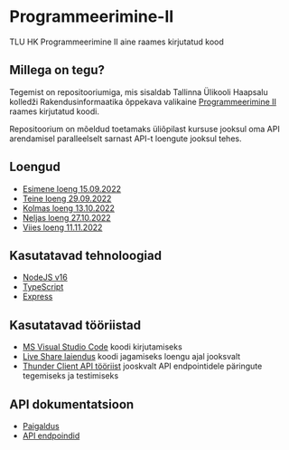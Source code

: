 # Programmeerimine-II
TLU HK Programmeerimine II aine raames kirjutatud kood

## Millega on tegu?
Tegemist on repositooriumiga, mis sisaldab Tallinna Ülikooli Haapsalu kolledži Rakendusinformaatika õppekava valikaine [Programmeerimine II](https://ois2.tlu.ee/tluois/aine/HKI5003.HK) raames kirjutatud koodi.

Repositoorium on mõeldud toetamaks üliõpilast kursuse jooksul oma API arendamisel paralleelselt sarnast API-t loengute jooksul tehes.

## Loengud
- [Esimene loeng 15.09.2022](apidocs/lectures/first.md)
- [Teine loeng 29.09.2022](apidocs/lectures/second.md)
- [Kolmas loeng 13.10.2022](apidocs/lectures/third.md)
- [Neljas loeng 27.10.2022](apidocs/lectures/fourth.md)
- [Viies loeng 11.11.2022](apidocs/lectures/fifth.md)

## Kasutatavad tehnoloogiad
- [NodeJS v16](https://nodejs.org/en/download/)
- [TypeScript](https://www.typescriptlang.org/)
- [Express](https://www.npmjs.com/package/express)

## Kasutatavad tööriistad
- [MS Visual Studio Code](https://code.visualstudio.com/download) koodi kirjutamiseks
 - [Live Share laiendus](https://code.visualstudio.com/learn/collaboration/live-share) koodi jagamiseks loengu ajal jooksvalt
 - [Thunder Client API tööriist](https://www.thunderclient.com/) jooskvalt API endpointidele päringute tegemiseks ja testimiseks

## API dokumentatsioon
- [Paigaldus](apidocs/install.md)
- [API endpoindid](apidocs/README.md)
